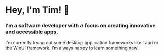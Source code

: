 # Hey, I'm Tim! 👋

### I’m a software developer with a focus on creating innovative and accessible apps. 

I'm currently trying out some desktop application frameworks like Tauri or the WinUI framework. I’m always happy to learn something new!

